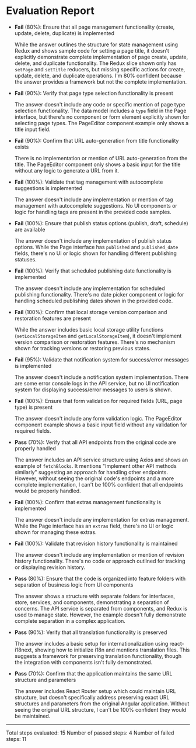 # Evaluation Report

- **Fail** (80%): Ensure that all page management functionality (create, update, delete, duplicate) is implemented

    While the answer outlines the structure for state management using Redux and shows sample code for setting a page title, it doesn't explicitly demonstrate complete implementation of page create, update, delete, and duplicate functionality. The Redux slice shown only has `setPage` and `setTitle` reducers, but missing specific actions for create, update, delete, and duplicate operations. I'm 80% confident because the answer provides a framework but not the complete implementation.

- **Fail** (90%): Verify that page type selection functionality is present

    The answer doesn't include any code or specific mention of page type selection functionality. The data model includes a `type` field in the Page interface, but there's no component or form element explicitly shown for selecting page types. The PageEditor component example only shows a title input field.

- **Fail** (90%): Confirm that URL auto-generation from title functionality exists

    There is no implementation or mention of URL auto-generation from the title. The PageEditor component only shows a basic input for the title without any logic to generate a URL from it.

- **Fail** (100%): Validate that tag management with autocomplete suggestions is implemented

    The answer doesn't include any implementation or mention of tag management with autocomplete suggestions. No UI components or logic for handling tags are present in the provided code samples.

- **Fail** (100%): Ensure that publish status options (publish, draft, schedule) are available

    The answer doesn't include any implementation of publish status options. While the Page interface has `published` and `published_date` fields, there's no UI or logic shown for handling different publishing statuses.

- **Fail** (100%): Verify that scheduled publishing date functionality is implemented

    The answer doesn't include any implementation for scheduled publishing functionality. There's no date picker component or logic for handling scheduled publishing dates shown in the provided code.

- **Fail** (100%): Confirm that local storage version comparison and restoration features are present

    While the answer includes basic local storage utility functions (`setLocalStorageItem` and `getLocalStorageItem`), it doesn't implement version comparison or restoration features. There's no mechanism shown for tracking versions or restoring previous states.

- **Fail** (95%): Validate that notification system for success/error messages is implemented

    The answer doesn't include a notification system implementation. There are some error console logs in the API service, but no UI notification system for displaying success/error messages to users is shown.

- **Fail** (100%): Ensure that form validation for required fields (URL, page type) is present

    The answer doesn't include any form validation logic. The PageEditor component example shows a basic input field without any validation for required fields.

- **Pass** (70%): Verify that all API endpoints from the original code are properly handled

    The answer includes an API service structure using Axios and shows an example of `fetchBlocks`. It mentions "Implement other API methods similarly" suggesting an approach for handling other endpoints. However, without seeing the original code's endpoints and a more complete implementation, I can't be 100% confident that all endpoints would be properly handled.

- **Fail** (100%): Confirm that extras management functionality is implemented

    The answer doesn't include any implementation for extras management. While the Page interface has an `extras` field, there's no UI or logic shown for managing these extras.

- **Fail** (100%): Validate that revision history functionality is maintained

    The answer doesn't include any implementation or mention of revision history functionality. There's no code or approach outlined for tracking or displaying revision history.

- **Pass** (80%): Ensure that the code is organized into feature folders with separation of business logic from UI components

    The answer shows a structure with separate folders for interfaces, store, services, and components, demonstrating a separation of concerns. The API service is separated from components, and Redux is used to manage state. However, the example doesn't fully demonstrate complete separation in a complex application.

- **Pass** (90%): Verify that all translation functionality is preserved

    The answer includes a basic setup for internationalization using react-i18next, showing how to initialize i18n and mentions translation files. This suggests a framework for preserving translation functionality, though the integration with components isn't fully demonstrated.

- **Pass** (70%): Confirm that the application maintains the same URL structure and parameters

    The answer includes React Router setup which could maintain URL structure, but doesn't specifically address preserving exact URL structures and parameters from the original Angular application. Without seeing the original URL structure, I can't be 100% confident they would be maintained.

---

Total steps evaluated: 15
Number of passed steps: 4
Number of failed steps: 11